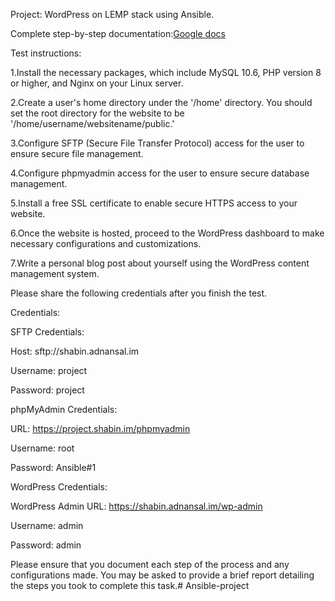 Project: WordPress on LEMP stack using Ansible.


Complete step-by-step documentation:[Google docs](https://docs.google.com/document/d/14NaI3G-K9caofUvOwnK5OV1vxDJHSJY0nj3HtjcA5rQ/edit?usp=drivesdk)

Test instructions:

1.Install the necessary packages, which include MySQL 10.6, PHP version 8 or higher, and Nginx on your Linux server.

2.Create a user's home directory under the '/home' directory. You should set the root directory for the website to be '/home/username/websitename/public.'

3.Configure SFTP (Secure File Transfer Protocol) access for the user to ensure secure file management.

4.Configure phpmyadmin access for the user to ensure secure database management.

5.Install a free SSL certificate to enable secure HTTPS access to your website.

6.Once the website is hosted, proceed to the WordPress dashboard to make necessary configurations and customizations.

7.Write a personal blog post about yourself using the WordPress content management system.

Please share the following credentials after you finish the test.


Credentials:

SFTP Credentials:

Host: sftp://shabin.adnansal.im

Username: project

Password: project

phpMyAdmin Credentials:

URL: https://project.shabin.im/phpmyadmin

Username: root

Password: Ansible#1

WordPress Credentials:

WordPress Admin URL: https://shabin.adnansal.im/wp-admin

Username: admin

Password: admin

Please ensure that you document each step of the process and any configurations made. You may be asked to provide a brief report detailing the steps you took to complete this task.# Ansible-project
